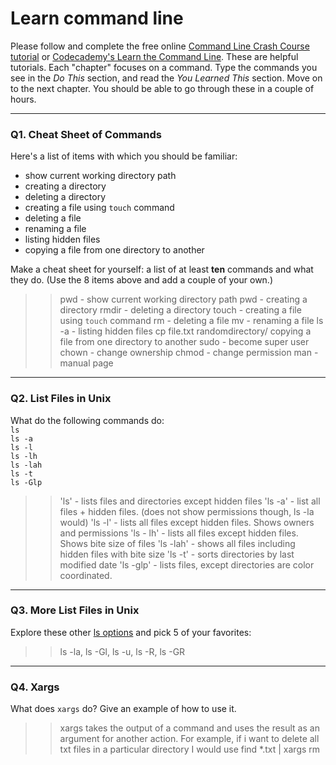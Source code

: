 # Learn command line

Please follow and complete the free online [Command Line Crash Course
tutorial](https://web.archive.org/web/20160708171659/http://cli.learncodethehardway.org/book/) or [Codecademy's Learn the Command Line](https://www.codecademy.com/learn/learn-the-command-line). These are helpful tutorials. Each "chapter" focuses on a command. Type the commands you see in the _Do This_ section, and read the _You Learned This_ section. Move on to the next chapter. You should be able to go through these in a couple of hours.

---

### Q1.  Cheat Sheet of Commands  

Here's a list of items with which you should be familiar:  
* show current working directory path
* creating a directory
* deleting a directory
* creating a file using `touch` command
* deleting a file
* renaming a file
* listing hidden files
* copying a file from one directory to another

Make a cheat sheet for yourself: a list of at least **ten** commands and what they do.  (Use the 8 items above and add a couple of your own.)  

> > pwd - show current working directory path
pwd - creating a directory
rmdir - deleting a directory
touch - creating a file using `touch` command
rm - deleting a file
mv - renaming a file
ls -a - listing hidden files
cp file.txt randomdirectory/ copying a file from one directory to another
sudo - become super user
chown - change ownership
chmod - change permission
man - manual page

---

### Q2.  List Files in Unix   

What do the following commands do:  
`ls`  
`ls -a`  
`ls -l`  
`ls -lh`  
`ls -lah`  
`ls -t`  
`ls -Glp`  

> > 'ls' - lists files and directories except hidden files
'ls -a' - list all files + hidden files. (does not show permissions though, ls -la would)
'ls -l' - lists all files except hidden files. Shows owners and permissions
'ls - lh' - lists all files except hidden files. Shows bite size of files
'ls -lah' - shows all files including hidden files with bite size
'ls -t' - sorts directories by last modified date
'ls -glp' - lists files, except directories are color coordinated.


---

### Q3.  More List Files in Unix  

Explore these other [ls options](http://www.techonthenet.com/unix/basic/ls.php) and pick 5 of your favorites:

> > ls -la, ls -Gl, ls -u, ls -R, ls -GR

---

### Q4.  Xargs   

What does `xargs` do? Give an example of how to use it.

> > xargs takes the output of a command and uses the result as an argument for another action. For example, if i want to delete all txt files in a particular directory I would use  find *.txt | xargs rm
 

